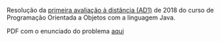 Resolução da [primeira avaliação à distância (AD1)](https://github.com/rodmatola/Computacao-UFF-Cederj/blob/master/POO-Java/AD1-2018/AD1-ProgOO-2018-1.pdf) de 2018 do curso de Programação Orientada a Objetos com a linguagem Java.

PDF com o enunciado do problema [aqui](https://github.com/rodmatola/Computacao-UFF-Cederj/blob/master/POO-Java/AD1-2018/AD1-ProgOO-2018-1.pdf)
